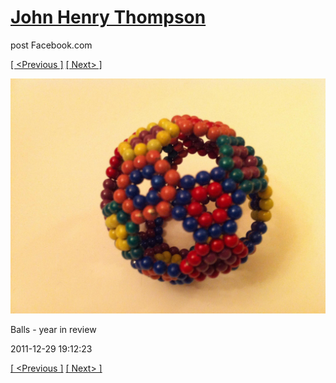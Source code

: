 # [John Henry Thompson](../README.md)
post Facebook.com

[[ <Previous ]](2011-12-29-3.md) [[ Next> ]](2011-12-29-5.md)

[![](../media/2011-12-29/Balls-year-in-review-3.jpg)](../README.md)

Balls - year in review

2011-12-29 19:12:23

[[ <Previous ]](2011-12-29-3.md) [[ Next> ]](2011-12-29-5.md)
